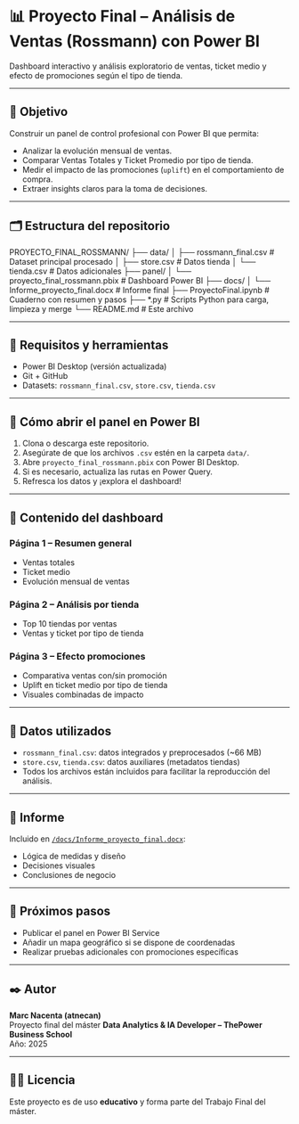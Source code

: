 # 📊 Proyecto Final – Análisis de Ventas (Rossmann) con Power BI

Dashboard interactivo y análisis exploratorio de ventas, ticket medio y efecto de promociones según el tipo de tienda.

---

## 🎯 Objetivo

Construir un panel de control profesional con Power BI que permita:

- Analizar la evolución mensual de ventas.
- Comparar Ventas Totales y Ticket Promedio por tipo de tienda.
- Medir el impacto de las promociones (`uplift`) en el comportamiento de compra.
- Extraer insights claros para la toma de decisiones.

---

## 🗂️ Estructura del repositorio

PROYECTO_FINAL_ROSSMANN/
├── data/
│ ├── rossmann_final.csv # Dataset principal procesado
│ ├── store.csv # Datos tienda
│ └── tienda.csv # Datos adicionales
├── panel/
│ └── proyecto_final_rossmann.pbix # Dashboard Power BI
├── docs/
│ └── Informe_proyecto_final.docx # Informe final
├── ProyectoFinal.ipynb # Cuaderno con resumen y pasos
├── *.py # Scripts Python para carga, limpieza y merge
└── README.md # Este archivo

---

## 🧰 Requisitos y herramientas

- Power BI Desktop (versión actualizada)
- Git + GitHub
- Datasets: `rossmann_final.csv`, `store.csv`, `tienda.csv`

---

## 🧭 Cómo abrir el panel en Power BI

1. Clona o descarga este repositorio.
2. Asegúrate de que los archivos `.csv` estén en la carpeta `data/`.
3. Abre `proyecto_final_rossmann.pbix` con Power BI Desktop.
4. Si es necesario, actualiza las rutas en Power Query.
5. Refresca los datos y ¡explora el dashboard!

---

## 📌 Contenido del dashboard

### **Página 1 – Resumen general**
- Ventas totales
- Ticket medio
- Evolución mensual de ventas

### **Página 2 – Análisis por tienda**
- Top 10 tiendas por ventas
- Ventas y ticket por tipo de tienda

### **Página 3 – Efecto promociones**
- Comparativa ventas con/sin promoción
- Uplift en ticket medio por tipo de tienda
- Visuales combinadas de impacto

---

## 🧪 Datos utilizados

- `rossmann_final.csv`: datos integrados y preprocesados (~66 MB)
- `store.csv`, `tienda.csv`: datos auxiliares (metadatos tiendas)
- Todos los archivos están incluidos para facilitar la reproducción del análisis.

---

## 📄 Informe

Incluido en [`/docs/Informe_proyecto_final.docx`](docs/Informe_proyecto_final.docx):

- Lógica de medidas y diseño
- Decisiones visuales
- Conclusiones de negocio

---

## 🔄 Próximos pasos

- Publicar el panel en Power BI Service
- Añadir un mapa geográfico si se dispone de coordenadas
- Realizar pruebas adicionales con promociones específicas

---

## ✒️ Autor

**Marc Nacenta (atnecan)**  
Proyecto final del máster **Data Analytics & IA Developer – ThePower Business School**  
Año: 2025

---

## 🧑‍🏫 Licencia

Este proyecto es de uso **educativo** y forma parte del Trabajo Final del máster.
